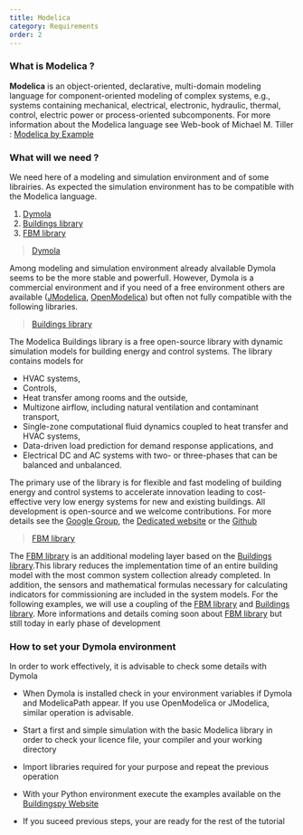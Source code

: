 ```yaml
---
title: Modelica
category: Requirements
order: 2
---
```


### What is Modelica ?
**Modelica** is an object-oriented, declarative, multi-domain modeling language for component-oriented modeling of complex systems, e.g., systems containing mechanical, electrical, electronic, hydraulic, thermal, control, electric power or process-oriented subcomponents. For more information about the Modelica language see Web-book of Michael M. Tiller : [Modelica by Example](http://book.xogeny.com/)

### What will we need ?

We need here of a modeling and simulation environment and of some librairies. As expected the simulation environment has to be compatible with the Modelica language.

1. [Dymola](https://www.3ds.com/fr/produits-et-services/catia/produits/dymola/)
2. [Buildings library](https://github.com/lbl-srg/modelica-buildings)
3. [FBM library](https://github.com/locie/comis)


> [Dymola](https://www.3ds.com/fr/produits-et-services/catia/produits/dymola/)

Among modeling and simulation environment already alvailable Dymola seems to be the more stable and powerfull. However, Dymola is a commercial environment and if you need of a free environment others are available ([JModelica](http://www.jmodelica.org/), [OpenModelica](https://openmodelica.org/)) but often not fully compatible with the following libraries.


>[Buildings library](https://github.com/lbl-srg/modelica-buildings)

The Modelica Buildings library is a free open-source library with dynamic simulation models for building energy and control systems. The library contains models for

* HVAC systems,
* Controls,
*   Heat transfer among rooms and the outside,
*   Multizone airflow, including natural ventilation and contaminant transport,
*   Single-zone computational fluid dynamics coupled to heat transfer and HVAC systems,
*   Data-driven load prediction for demand response applications, and
*   Electrical DC and AC systems with two- or three-phases that can be balanced and unbalanced.

The primary use of the library is for flexible and fast modeling of building energy and control systems to accelerate innovation leading to cost-effective very low energy systems for new and existing buildings. All development is open-source and we welcome contributions. For more details see the [Google Group](https://groups.google.com/forum/#!forum/modelica-buildings), the [Dedicated website](http://simulationresearch.lbl.gov/modelica/) or the [Github](https://github.com/lbl-srg/modelica-buildings)

> [FBM library](https://github.com/locie/comis)

The [FBM library](https://github.com/locie/comis) is an additional modeling layer based on the [Buildings library](https://github.com/lbl-srg/modelica-buildings).This library reduces the implementation time of an entire building model with the most common system collection already completed. In addition, the sensors and mathematical formulas necessary for calculating indicators for commissioning are included in the system models. For the following examples, we will use a coupling of the [FBM library](https://github.com/locie/comis) and [Buildings library](https://github.com/lbl-srg/modelica-buildings). More informations and details coming soon about [FBM library](https://github.com/locie/comis) but still today in early phase of development

### How to set your Dymola environment

In order to work effectively, it is advisable to check some details with Dymola

* When Dymola is installed check in your environment variables if Dymola and ModelicaPath appear. If you use OpenModelica or JModelica, similar operation is advisable.

* Start a first and simple simulation with the basic Modelica library in order to check your licence file, your compiler and your working directory

* Import libraries required for your purpose and repeat the previous operation

* With your Python environment execute the examples available on the [Buildingspy Website](http://simulationresearch.lbl.gov/modelica/buildingspy/examples.html#simulating-a-model-with-two-different-parameter-values)

* If you suceed previous steps, your are ready for the rest of the tutorial
